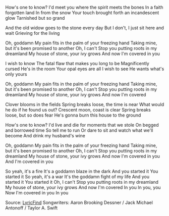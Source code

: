 How's one to know?
I'd meet you where the spirit meets the bones
In a faith forgotten land
In from the snow
Your touch brought forth an incandescent glow
Tarnished but so grand

And the old widow goes to the stone every day
But I don't, I just sit here and wait
Grieving for the living

Oh, goddamn
My pain fits in the palm of your freezing hand
Taking mine, but it's been promised to another
Oh, I can't
Stop you putting roots in my dreamland
My house of stone, your ivy grows
And now I'm covered in you

I wish to know
The fatal flaw that makes you long to be
Magnificently cursed
He's in the room
Your opal eyes are all I wish to see
He wants what's only yours

Oh, goddamn
My pain fits in the palm of your freezing hand
Taking mine, but it's been promised to another
Oh, I can't
Stop you putting roots in my dreamland
My house of stone, your ivy grows
And now I'm covered

Clover blooms in the fields
Spring breaks loose, the time is near
What would he do if he found us out?
Crescent moon, coast is clear
Spring breaks loose, but so does fear
He's gonna burn this house to the ground

How's one to know?
I'd live and die for moments that we stole
On begged and borrowed time
So tell me to run
Or dare to sit and watch what we'll become
And drink my husband's wine

Oh, goddamn
My pain fits in the palm of your freezing hand
Taking mine, but it's been promised to another
Oh, I can't
Stop you putting roots in my dreamland
My house of stone, your ivy grows
And now I'm covered in you
And I'm covered in you

So yeah, it's a fire
It's a goddamn blaze in the dark
And you started it
You started it
So yeah, it's a war
It's the goddamn fight of my life
And you started it
You started it
Oh, I can't
Stop you putting roots in my dreamland
My house of stone, your ivy grows
And now I'm covered
In you
In you, you
Now I'm covered in you
In you

Source: [LyricFind](https://www.lyricfind.com/)
Songwriters: Aaron Brooking Dessner / Jack Michael Antonoff / Taylor A. Swift
